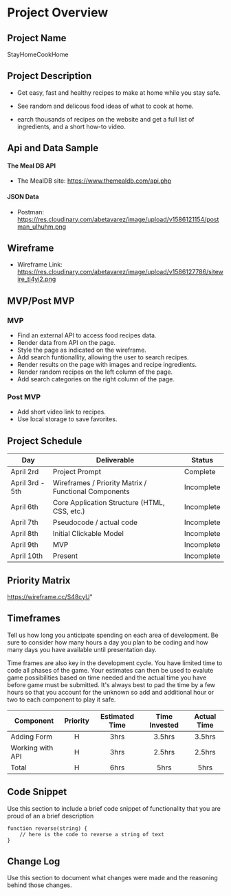 # Project Overview

## Project Name
StayHomeCookHome

## Project Description

+ Get easy, fast and healthy recipes to make at home while you stay safe. 

+ See random and delicous food ideas of what to cook at home.

+ earch thousands of recipes on the website and get a full list of ingredients, and a short how-to video.

## Api and Data Sample

#### The Meal DB API

+ The MealDB site:
https://www.themealdb.com/api.php

#### JSON Data

+ Postman:
https://res.cloudinary.com/abetavarez/image/upload/v1586121154/postman_ulhuhm.png

## Wireframe
+ Wireframe Link:
https://res.cloudinary.com/abetavarez/image/upload/v1586127786/sitewire_ti4yi2.png

## MVP/Post MVP

### MVP
+ Find an external API to access food recipes data.
+ Render data from API on the page.
+ Style the page as indicated on the wireframe.
+ Add search funtionallity, allowing the user to search recipes.
+ Render results on the page with images and recipe ingredients.
+ Render random recipes on the left column of the page.
+ Add search categories on the right column of the page. 

### Post MVP
+ Add short video link  to recipes.
+ Use local storage to save favorites. 

## Project Schedule

|  Day | Deliverable | Status
|---|---| ---|
|April 2rd| Project Prompt | Complete
|April 3rd - 5th| Wireframes / Priority Matrix / Functional Components | Incomplete
|April 6th| Core Application Structure (HTML, CSS, etc.) | Incomplete
|April 7th| Pseudocode / actual code | Incomplete
|April 8th| Initial Clickable Model  | Incomplete
|April 9th| MVP | Incomplete
|April 10th| Present | Incomplete

## Priority Matrix
https://wireframe.cc/S48cyU"
## Timeframes

Tell us how long you anticipate spending on each area of development. Be sure to consider how many hours a day you plan to be coding and how many days you have available until presentation day.

Time frames are also key in the development cycle.  You have limited time to code all phases of the game.  Your estimates can then be used to evalute game possibilities based on time needed and the actual time you have before game must be submitted. It's always best to pad the time by a few hours so that you account for the unknown so add and additional hour or two to each component to play it safe.

| Component | Priority | Estimated Time | Time Invested | Actual Time |
| --- | :---: |  :---: | :---: | :---: |
| Adding Form | H | 3hrs| 3.5hrs | 3.5hrs |
| Working with API | H | 3hrs| 2.5hrs | 2.5hrs |
| Total | H | 6hrs| 5hrs | 5hrs |

## Code Snippet

Use this section to include a brief code snippet of functionality that you are proud of an a brief description  

```
function reverse(string) {
	// here is the code to reverse a string of text
}
```

## Change Log
 Use this section to document what changes were made and the reasoning behind those changes.  


